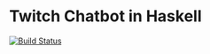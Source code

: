 # Twitch Chatbot in Haskell

[![Build Status](https://travis-ci.org/joshcough/chatbots.svg?branch=master)](https://travis-ci.org/joshcough/chatbots)
